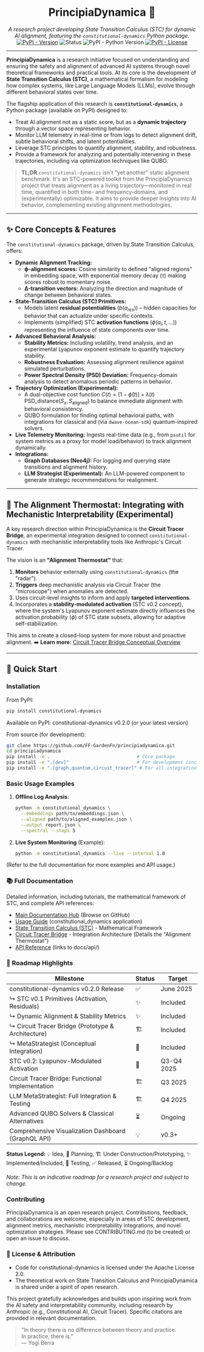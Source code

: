<h1 align="center">PrincipiaDynamica 🧭</h1>
<p align="center">
  <em>A research project developing State Transition Calculus (STC) for dynamic AI alignment, featuring the <code>constitutional-dynamics</code> Python package.</em>
  <br>
  <a href="https://pypi.org/project/constitutional-dynamics/"><img alt="PyPI - Version" src="https://img.shields.io/pypi/v/constitutional-dynamics"></a>
  <img alt="Status" src="https://img.shields.io/badge/status-alpha_prototype-orange">
  <img alt="PyPI - Python Version" src="https://img.shields.io/pypi/pyversions/constitutional-dynamics">
  <a href="https://github.com/FF-GardenFn/principiadynamica/blob/main/LICENSE"><img alt="PyPI - License" src="https://img.shields.io/pypi/l/constitutional-dynamics"></a>
  </p>

---

**PrincipiaDynamica** is a research initiative focused on understanding and ensuring the safety and alignment of advanced AI systems through novel theoretical frameworks and practical tools. At its core is the development of **State Transition Calculus (STC)**, a mathematical formalism for modeling how complex systems, like Large Language Models (LLMs), evolve through different behavioral states over time.

The flagship application of this research is **`constitutional-dynamics`**, a Python package (available on PyPI) designed to:
* Treat AI alignment not as a static score, but as a **dynamic trajectory** through a vector space representing behavior.
* Monitor LLM telemetry in real-time or from logs to detect alignment drift, subtle behavioral shifts, and latent potentialities.
* Leverage STC principles to quantify alignment, stability, and robustness.
* Provide a framework for analyzing and potentially intervening in these trajectories, including via optimization techniques like QUBO.

> **TL;DR**
> `constitutional-dynamics` isn't "yet another" static alignment benchmark. It's an STC-powered toolkit from the PrincipiaDynamica project that treats alignment as a living trajectory—monitored in real time, quantified in both time- and frequency-domains, and (experimentally) optimizable. It aims to provide deeper insights into AI behavior, complementing existing alignment methodologies.

---

## ✨ Core Concepts & Features

The `constitutional-dynamics` package, driven by State Transition Calculus, offers:

* **Dynamic Alignment Tracking:**
    * **ϕ-alignment scores:** Cosine similarity to defined "aligned regions" in embedding space, with exponential memory decay ($\tau$) making scores robust to momentary noise.
    * **Δ-transition vectors:** Analyzing the direction and magnitude of change between behavioral states.
* **State-Transition Calculus (STC) Primitives:**
    * Models latent **residual potentialities** ($b(a_{res})$) – hidden capacities for behavior that can actualize under specific contexts.
    * Implements (simplified) STC **activation functions** ($\phi(a_i, t, \dots)$) representing the influence of state components over time.
* **Advanced Behavioral Analysis:**
    * **Stability Metrics:** Including volatility, trend analysis, and an experimental Lyapunov exponent estimate to quantify trajectory stability.
    * **Robustness Evaluation:** Assessing alignment resilience against simulated perturbations.
    * **Power Spectral Density (PSD) Deviation:** Frequency-domain analysis to detect anomalous periodic patterns in behavior.
* **Trajectory Optimization (Experimental):**
    * A dual-objective cost function $C(t)=\bigl[1-\bar{\phi}(t)\bigr]\;+\;\lambda(t)\,\text{PSD\_distance}(S_x,S_{\text{aligned}})$ to balance immediate alignment with behavioral consistency.
    * QUBO formulation for finding optimal behavioral paths, with integrations for classical and (via `dwave-ocean-sdk`) quantum-inspired solvers.
* **Live Telemetry Monitoring:** Ingests real-time data (e.g., from `psutil` for system metrics as a proxy for model load/behavior) to track alignment dynamically.
* **Integrations:**
    * **Graph Databases (Neo4j):** For logging and querying state transitions and alignment history.
    * **LLM Strategist (Experimental):** An LLM-powered component to generate strategic recommendations for realignment.

---

## 🧠 The Alignment Thermostat: Integrating with Mechanistic Interpretability (Experimental)

A key research direction within PrincipiaDynamica is the **Circuit Tracer Bridge**, an experimental integration designed to connect `constitutional-dynamics` with mechanistic interpretability tools like Anthropic's Circuit Tracer.

The vision is an **"Alignment Thermostat"** that:
1.  **Monitors** behavior externally using `constitutional-dynamics` (the "radar").
2.  **Triggers** deep mechanistic analysis via Circuit Tracer (the "microscope") when anomalies are detected.
3.  Uses circuit-level insights to inform and apply **targeted interventions**.
4.  Incorporates a **stability-modulated activation** (STC v0.2 concept), where the system's Lyapunov exponent estimate directly influences the activation probability ($\phi$) of STC state subsets, allowing for adaptive self-stabilization.

This aims to create a closed-loop system for more robust and proactive alignment.
➡️ **Learn more:** [Circuit Tracer Bridge Conceptual Overview](constitutional_dynamics/integrations/circuit_tracer_bridge/README.md)

---

## 🚀 Quick Start

### Installation

From PyPI:
```bash
pip install constitutional-dynamics
```

Available on PyPI: constitutional-dynamics v0.2.0 (or your latest version)

From source (for development):
```bash
git clone https://github.com/FF-GardenFn/principiadynamica.git
cd principiadynamica
pip install -e .                                # Core package
pip install -e ".[dev]"                         # For development (includes test tools)
pip install -e ".[graph,quantum,circuit_tracer]" # For all integration features
```

### Basic Usage Examples

1. **Offline Log Analysis**:
   ```bash
   python -m constitutional_dynamics \
     --embeddings path/to/embeddings.json \
     --aligned path/to/aligned_examples.json \
     --output report.json \
     --spectral --steps 5
   ```

2. **Live System Monitoring** (Example):
   ```bash
   python -m constitutional_dynamics --live --interval 1.0
   ```

(Refer to the full documentation for more examples and API usage.)

### 📚 Full Documentation

Detailed information, including tutorials, the mathematical framework of STC, and complete API references:

* [Main Documentation Hub](docs/index.md) (Browse on GitHub)
* [Usage Guide](docs/usage.md) (constitutional_dynamics application)
* [State Transition Calculus (STC)](docs/stc.md) - Mathematical Framework
* [Circuit Tracer Bridge](constitutional_dynamics/integrations/circuit_tracer_bridge/docs/integration_architecture.md) - Integration Architecture (Details the "Alignment Thermostat")
* [API Reference](docs/api/index.md) (links to docs/api/)

### 🔮 Roadmap Highlights

| Milestone | Status | Target |
|-----------|--------|--------|
| constitutional-dynamics v0.2.0 Release | ✅ | June 2025 |
| ↳ STC v0.1 Primitives (Activation, Residuals) | ✨ | Included |
| ↳ Dynamic Alignment & Stability Metrics | ✨ | Included |
| ↳ Circuit Tracer Bridge (Prototype & Architecture) | 🏗️ | Included |
| ↳ MetaStrategist (Conceptual Integration) | 💭 | Included |
| STC v0.2: Lyapunov-Modulated Activation | 💭 | Q3-Q4 2025 |
| Circuit Tracer Bridge: Functional Implementation | 🏗️ | Q3 2025 |
| LLM MetaStrategist: Full Integration & Testing | 🏗️ | Q4 2025 |
| Advanced QUBO Solvers & Classical Alternatives | ⏳ | Ongoing |
| Comprehensive Visualization Dashboard (GraphQL API) | 💡 | v0.3+ |

**Status Legend:** 💡 Idea, 💭 Planning, 🏗️ Under Construction/Prototyping, ✨ Implemented/Included, 🧪 Testing, ✅ Released, ⏳ Ongoing/Backlog

*Note: This is an indicative roadmap for a research project and subject to change.*

### Contributing

PrincipiaDynamica is an open research project. Contributions, feedback, and collaborations are welcome, especially in areas of STC development, alignment metrics, mechanistic interpretability integrations, and novel optimization strategies. Please see CONTRIBUTING.md (to be created) or open an issue to discuss.

### 📜 License & Attribution

* Code for constitutional-dynamics is licensed under the Apache License 2.0.
* The theoretical work on State Transition Calculus and PrincipiaDynamica is shared under a spirit of open research.

This project gratefully acknowledges and builds upon inspiring work from the AI safety and interpretability community, including research by Anthropic (e.g., Constitutional AI, Circuit Tracer). Specific citations are provided in relevant documentation.

> "In theory there is no difference between theory and practice.  
> In practice, there is."  
> — Yogi Berra

